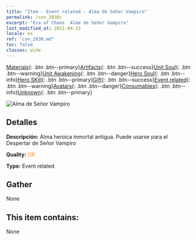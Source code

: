 ```yaml
---
title: "Item - Event related - Alma de Señor Vampiro"
permalink: /con_2030/
excerpt: "Era of Chaos  Alma de Señor Vampiro"
last_modified_at: 2021-04-23
locale: es
ref: "con_2030.md"
toc: false
classes: wide
---
```

 [Materials](/ItemsES/){: .btn .btn--primary}[Artifacts](/ItemsES/Artifacts/){: .btn .btn--success}[Unit Soul](/ItemsES/UnitSoul/){: .btn .btn--warning}[Unit Awakening](/ItemsES/UnitAwakening/){: .btn .btn--danger}[Hero Soul](/ItemsES/HeroSoul/){: .btn .btn--info}[Hero SKill](/ItemsES/HeroSkill/){: .btn .btn--primary}[Gift](/ItemsES/Gift/){: .btn .btn--success}[Event related](/ItemsES/Events/){: .btn .btn--warning}[Avatars](/ItemsES/Avatars/){: .btn .btn--danger}[Consumables](/ItemsES/Consumables/){: .btn .btn--info}[Unknown](/ItemsES/Unknown/){: .btn .btn--primary}

 ![Alma de Señor Vampiro](/images/t/juexing_304.png)

## Detalles
 **Descripción:** Alma heroica inmortal antigua. Puede usarse para el Despertar de Señor Vampiro

 **Quality:** <span style="color: #FF8C00">OK</span>

 **Type:** Event related

## Gather

  None

## This item contains:

  None

